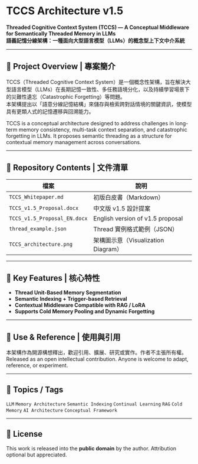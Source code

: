 # TCCS Architecture v1.5

**Threaded Cognitive Context System (TCCS) — A Conceptual Middleware for Semantically Threaded Memory in LLMs**  
**語義記憶分線架構：一種面向大型語言模型（LLMs）的概念型上下文中介系統**

---

## 🧠 Project Overview | 專案簡介

TCCS（Threaded Cognitive Context System）是一個概念性架構，旨在解決大型語言模型（LLMs）在長期記憶一致性、多任務語境分化，以及持續學習場景下的災難性遺忘（Catastrophic Forgetting）等問題。  
本架構提出以「語意分線記憶結構」來儲存與檢索跨對話情境的關鍵資訊，使模型具有更類人式的記憶遷移與回溯能力。

TCCS is a conceptual architecture designed to address challenges in long-term memory consistency, multi-task context separation, and catastrophic forgetting in LLMs. It proposes semantic threading as a structure for contextual memory management across conversations.

---

## 📁 Repository Contents | 文件清單

| 檔案 | 說明 |
|------|------|
| `TCCS_Whitepaper.md` | 初版白皮書（Markdown） |
| `TCCS_v1.5_Proposal.docx` | 中文版 v1.5 設計提案 |
| `TCCS_v1.5_Proposal_EN.docx` | English version of v1.5 proposal |
| `thread_example.json` | Thread 實例格式範例（JSON） |
| `TCCS_architecture.png` | 架構圖示意（Visualization Diagram） |

---

## 🚀 Key Features | 核心特性

- **Thread Unit-Based Memory Segmentation**  
- **Semantic Indexing + Trigger-based Retrieval**
- **Contextual Middleware Compatible with RAG / LoRA**
- **Supports Cold Memory Pooling and Dynamic Forgetting**

---

## 🌱 Use & Reference | 使用與引用

本架構作為開源構想釋出，歡迎引用、擴展、研究或實作。作者不主張所有權。  
Released as an open intellectual contribution. Anyone is welcome to adapt, reference, or experiment.

---

## 📌 Topics / Tags

`LLM` `Memory Architecture` `Semantic Indexing` `Continual Learning` `RAG` `Cold Memory` `AI Architecture` `Conceptual Framework`

---

## 📜 License

This work is released into the **public domain** by the author. Attribution optional but appreciated.
